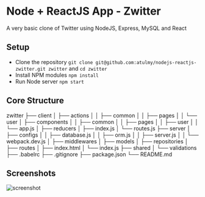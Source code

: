 # Node + ReactJS App - Zwitter
A very basic clone of Twitter using NodeJS, Express, MySQL and React

## Setup
- Clone the repository `git clone git@github.com:atulmy/nodejs-reactjs-zwitter.git zwitter` and `cd zwitter`
- Install NPM modules `npm install`
- Run Node server `npm start`

## Core Structure
zwitter
  ├── client
  │   ├── actions
  │   │   ├── common
  │   │   ├── pages
  │   │   └── user
  │   ├── components
  │   │   ├── common
  │   │   ├── pages
  │   │   ├── user
  │   │   └── app.js
  │   ├── reducers
  │   ├── index.js
  │   └── routes.js
  ├── server
  │   ├── configs
  │   │   ├── database.js
  │   │   ├── orm.js
  │   │   ├── server.js
  │   │   └── webpack.dev.js
  │   ├── middlewares
  │   ├── models
  │   ├── repositories
  │   ├── routes
  │   ├── index.html
  │   └── index.js
  ├── shared
  │   └── validations
  ├── .babelrc
  ├── .gitignore
  ├── package.json
  └── README.md

## Screenshots
![screenshot](https://lh6.googleusercontent.com/UN56Pc6Vlp9Xkh8XVD2GmSpQD3_icSYz1Vg2VvuA9RY7OUQHxS2-K2utw4ww6e66cfAs_xTgtsPPKg=w2560-h1352-rw)
